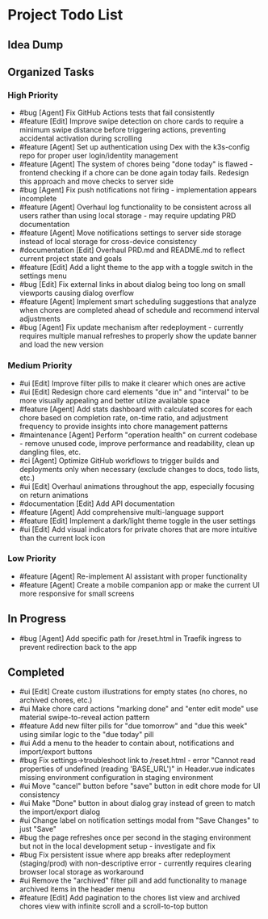 # Project Todo List

## Idea Dump
<!-- Place for dumping unorganized ideas -->

## Organized Tasks
<!-- Copilot will maintain this section -->

### High Priority
<!-- Critical bugs and important features -->

- #bug [Agent] Fix GitHub Actions tests that fail consistently
- #feature [Edit] Improve swipe detection on chore cards to require a minimum swipe distance before triggering actions, preventing accidental activation during scrolling
- #feature [Agent] Set up authentication using Dex with the k3s-config repo for proper user login/identity management
- #feature [Agent] The system of chores being "done today" is flawed - frontend checking if a chore can be done again today fails. Redesign this approach and move checks to server side
- #bug [Agent] Fix push notifications not firing - implementation appears incomplete
- #feature [Agent] Overhaul log functionality to be consistent across all users rather than using local storage - may require updating PRD documentation
- #feature [Agent] Move notifications settings to server side storage instead of local storage for cross-device consistency
- #documentation [Edit] Overhaul PRD.md and README.md to reflect current project state and goals
- #feature [Edit] Add a light theme to the app with a toggle switch in the settings menu
- #bug [Edit] Fix external links in about dialog being too long on small viewports causing dialog overflow
- #feature [Agent] Implement smart scheduling suggestions that analyze when chores are completed ahead of schedule and recommend interval adjustments
- #bug [Agent] Fix update mechanism after redeployment - currently requires multiple manual refreshes to properly show the update banner and load the new version

### Medium Priority
<!-- Enhancements and improvements -->
- #ui [Edit] Improve filter pills to make it clearer which ones are active
- #ui [Edit] Redesign chore card elements "due in" and "interval" to be more visually appealing and better utilize available space
- #feature [Agent] Add stats dashboard with calculated scores for each chore based on completion rate, on-time ratio, and adjustment frequency to provide insights into chore management patterns
- #maintenance [Agent] Perform "operation health" on current codebase - remove unused code, improve performance and readability, clean up dangling files, etc.
- #ci [Agent] Optimize GitHub workflows to trigger builds and deployments only when necessary (exclude changes to docs, todo lists, etc.)
- #ui [Edit] Overhaul animations throughout the app, especially focusing on return animations
- #documentation [Edit] Add API documentation
- #feature [Agent] Add comprehensive multi-language support
- #feature [Edit] Implement a dark/light theme toggle in the user settings
- #ui [Edit] Add visual indicators for private chores that are more intuitive than the current lock icon

### Low Priority
<!-- Nice-to-haves and maintenance tasks -->
- #feature [Agent] Re-implement AI assistant with proper functionality
- #feature [Agent] Create a mobile companion app or make the current UI more responsive for small screens

## In Progress
<!-- Tasks currently being worked on -->
- #bug [Agent] Add specific path for /reset.html in Traefik ingress to prevent redirection back to the app

## Completed
<!-- Finished tasks -->
- #ui [Edit] Create custom illustrations for empty states (no chores, no archived chores, etc.)
- #ui Make chore card actions "marking done" and "enter edit mode" use material swipe-to-reveal action pattern
- #feature Add new filter pills for "due tomorrow" and "due this week" using similar logic to the "due today" pill
- #ui Add a menu to the header to contain about, notifications and import/export buttons
- #bug Fix settings->troubleshoot link to /reset.html - error "Cannot read properties of undefined (reading 'BASE_URL')" in Header.vue indicates missing environment configuration in staging environment
- #ui Move "cancel" button before "save" button in edit chore mode for UI consistency
- #ui Make "Done" button in about dialog gray instead of green to match the import/export dialog
- #ui Change label on notification settings modal from "Save Changes" to just "Save"
- #bug the page refreshes once per second in the staging environment but not in the local development setup - investigate and fix
- #bug Fix persistent issue where app breaks after redeployment (staging/prod) with non-descriptive error - currently requires clearing browser local storage as workaround
- #ui Remove the "archived" filter pill and add functionality to manage archived items in the header menu
- #feature [Edit] Add pagination to the chores list view and archived chores view with infinite scroll and a scroll-to-top button
